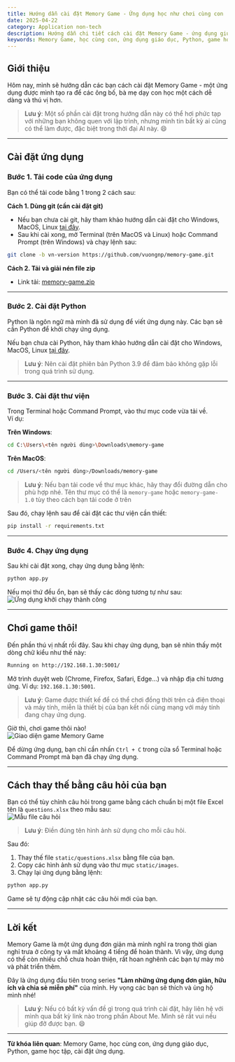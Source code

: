 ```yaml
---
title: Hướng dẫn cài đặt Memory Game - Ứng dụng học như chơi cùng con
date: 2025-04-22
category: Application non-tech
description: Hướng dẫn chi tiết cách cài đặt Memory Game - ứng dụng giúp các bậc phụ huynh dạy con học một cách thú vị. Bao gồm cách tải code, cài đặt Python, và tùy chỉnh câu hỏi.
keywords: Memory Game, học cùng con, ứng dụng giáo dục, Python, game học tập, cài đặt ứng dụng
---
```



## Giới thiệu

Hôm nay, mình sẽ hướng dẫn các bạn cách cài đặt Memory Game - một ứng dụng được mình tạo ra để các ông bố, bà mẹ dạy con học một cách dễ dàng và thú vị hơn. 

> **Lưu ý**: Một số phần cài đặt trong hướng dẫn này có thể hơi phức tạp với những bạn không quen với lập trình, nhưng mình tin bất kỳ ai cũng có thể làm được, đặc biệt trong thời đại AI này. 😄

---

## Cài đặt ứng dụng

### Bước 1. Tải code của ứng dụng

Bạn có thể tải code bằng 1 trong 2 cách sau:

**Cách 1. Dùng git (cần cài đặt git)**  
- Nếu bạn chưa cài git, hãy tham khảo hướng dẫn cài đặt cho Windows, MacOS, Linux [tại đây](https://git-scm.com/book/en/v2/Getting-Started-Installing-Git).  
- Sau khi cài xong, mở Terminal (trên MacOS và Linux) hoặc Command Prompt (trên Windows) và chạy lệnh sau:
```bash
git clone -b vn-version https://github.com/vuongnp/memory-game.git
```

**Cách 2. Tải và giải nén file zip**  
- Link tải: [memory-game.zip](https://github.com/vuongnp/memory-game/archive/refs/tags/v1.0.zip)

---

### Bước 2. Cài đặt Python

Python là ngôn ngữ mà mình đã sử dụng để viết ứng dụng này. Các bạn sẽ cần Python để khởi chạy ứng dụng.

Nếu bạn chưa cài Python, hãy tham khảo hướng dẫn cài đặt cho Windows, MacOS, Linux [tại đây](https://quantrimang.com/hoc/cach-cai-dat-python-tren-windows-macos-linux-140625).

> **Lưu ý**: Nên cài đặt phiên bản Python 3.9 để đảm bảo không gặp lỗi trong quá trình sử dụng.

---

### Bước 3. Cài đặt thư viện

Trong Terminal hoặc Command Prompt, vào thư mục code vừa tải về.  
Ví dụ:

**Trên Windows**:
```bash
cd C:\Users\<tên người dùng>\Downloads\memory-game
```

**Trên MacOS**:
```bash
cd /Users/<tên người dùng>/Downloads/memory-game
```

> **Lưu ý**: Nếu bạn tải code về thư mục khác, hãy thay đổi đường dẫn cho phù hợp nhé. Tên thư mục có thể là `memory-game` hoặc `memory-game-1.0` tùy theo cách bạn tải code ở trên

Sau đó, chạy lệnh sau để cài đặt các thư viện cần thiết:
```bash
pip install -r requirements.txt
```

---

### Bước 4. Chạy ứng dụng

Sau khi cài đặt xong, chạy ứng dụng bằng lệnh:
```bash
python app.py
```

Nếu mọi thứ đều ổn, bạn sẽ thấy các dòng tương tự như sau:  
![Ứng dụng khởi chạy thành công](start_app.png "Ứng dụng Memory Game khởi chạy thành công")

---

## Chơi game thôi!

Đến phần thú vị nhất rồi đây.
Sau khi chạy ứng dụng, bạn sẽ nhìn thấy một dòng chữ kiểu như thế này:
```bash
Running on http://192.168.1.30:5001/
```

Mở trình duyệt web (Chrome, Firefox, Safari, Edge...) và nhập địa chỉ tương ứng. Ví dụ: `192.168.1.30:5001`.

> **Lưu ý**: Game được thiết kế để có thể chơi đồng thời trên cả điện thoại và máy tính, miễn là thiết bị của bạn kết nối cùng mạng với máy tính đang chạy ứng dụng.

Giờ thì, chơi game thôi nào!  
![Giao diện game Memory Game](game.gif "Giao diện game Memory Game")

Để dừng ứng dụng, bạn chỉ cần nhấn `Ctrl + C` trong cửa sổ Terminal hoặc Command Prompt mà bạn đã chạy ứng dụng.

---

## Cách thay thế bằng câu hỏi của bạn

Bạn có thể tùy chỉnh câu hỏi trong game bằng cách chuẩn bị một file Excel tên là `questions.xlsx` theo mẫu sau:  
![Mẫu file câu hỏi](questions.png "Mẫu file câu hỏi cho Memory Game")

> **Lưu ý**: Điền đúng tên hình ảnh sử dụng cho mỗi câu hỏi.

Sau đó:  
1. Thay thế file `static/questions.xlsx` bằng file của bạn.  
2. Copy các hình ảnh sử dụng vào thư mục `static/images`.  
3. Chạy lại ứng dụng bằng lệnh:
```bash
python app.py
```

Game sẽ tự động cập nhật các câu hỏi mới của bạn.

---


## Lời kết

Memory Game là một ứng dụng đơn giản mà mình nghĩ ra trong thời gian nghỉ trưa ở công ty và mất khoảng 4 tiếng để hoàn thành. Vì vậy, ứng dụng có thể còn nhiều chỗ chưa hoàn thiện, rất hoan nghênh các bạn tự mày mò và phát triển thêm.

Đây là ứng dụng đầu tiên trong series **"Làm những ứng dụng đơn giản, hữu ích và chia sẻ miễn phí"** của mình. Hy vọng các bạn sẽ thích và ủng hộ mình nhé!

> **Lưu ý**: Nếu có bất kỳ vấn đề gì trong quá trình cài đặt, hãy liên hệ với mình qua bất kỳ link nào trong phần About Me. Mình sẽ rất vui nếu giúp đỡ được bạn. 😄

---

**Từ khóa liên quan**: Memory Game, học cùng con, ứng dụng giáo dục, Python, game học tập, cài đặt ứng dụng.